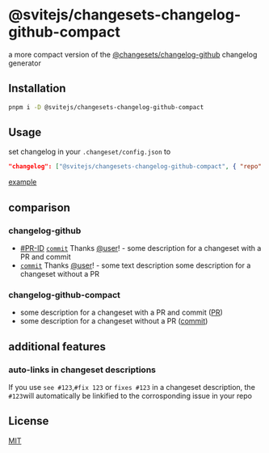 # @svitejs/changesets-changelog-github-compact

a more compact version of the [@changesets/changelog-github](https://github.com/changesets/changesets/tree/main/packages/changelog-github) changelog generator

## Installation

```bash
pnpm i -D @svitejs/changesets-changelog-github-compact
```

## Usage

set changelog in your `.changeset/config.json` to
```json
"changelog": ["@svitejs/changesets-changelog-github-compact", { "repo": "org/repo" }]
```
[example](../../.changeset/config.json)

## comparison

### changelog-github

- [#PR-ID](#) [`commit`](#) Thanks [@user](#)! - some description for a changeset with a PR and commit
- [`commit`](#) Thanks [@user](#)! - some text description some description for a changeset without a PR

### changelog-github-compact
- some description for a changeset with a PR and commit ([PR](#))
- some description for a changeset without a PR ([commit](#))

## additional features

### auto-links in changeset descriptions
If you use `see #123`,`#fix 123` or `fixes #123` in a changeset description, the `#123`will automatically be linkified to the corrosponding issue in your repo


## License

[MIT](./LICENSE)
